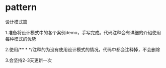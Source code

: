 # pattern
设计模式篇

1.准备将设计模式中的各个案例demo，手写完成。代码注释会有详细的介绍使用每种模式的优势

2.使用/**
  *
  */注释的为没有使用设计模式的情况，代码中都会注释掉，不会删除
	
3.会坚持2-3天更新一次
